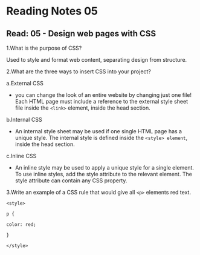 # Reading Notes 05

## Read: 05 - Design web pages with CSS

1.What is the purpose of CSS?

Used to style and format web content, separating design from structure.

2.What are the three ways to insert CSS into your project?

 a.External CSS

- you can change the look of an entire website by changing just one file!
Each HTML page must include a reference to the external style sheet file inside the `<link>` element, inside the head section.

 b.Internal CSS

- An internal style sheet may be used if one single HTML page has a unique style.
The internal style is defined inside the `<style> element`, inside the head section.

 c.Inline CSS

- An inline style may be used to apply a unique style for a single element.
To use inline styles, add the style attribute to the relevant element. The style attribute can contain any CSS property.

3.Write an example of a CSS rule that would give all `<p>` elements red text.

`<style>`

`p {`
  
  `color: red;`

`}`

`</style>`
